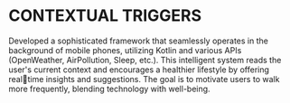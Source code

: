 # CONTEXTUAL TRIGGERS
Developed a sophisticated framework that seamlessly operates in the 
background of mobile phones, utilizing Kotlin and various APIs 
(OpenWeather, AirPollution, Sleep, etc.). This intelligent system reads the 
user's current context and encourages a healthier lifestyle by offering realtime insights and suggestions. The goal is to motivate users to walk more 
frequently, blending technology with well-being.
